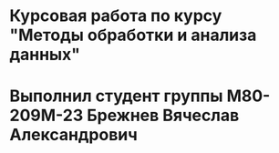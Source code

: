 # Курсовая работа по курсу "Методы обработки и анализа данных"

# Выполнил студент группы М80-209М-23 Брежнев Вячеслав Александрович
